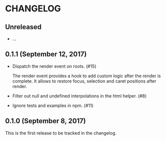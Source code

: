 # CHANGELOG

## Unreleased

  - …

## 0.1.1 (September 12, 2017)

  - Dispatch the render event on roots. (#15)

    The render event provides a hook to add custom logic after the render is
    complete. It allows to restore focus, selection and caret positions after
    render.

  - Filter out null and undefined interpolations in the html helper. (#8)

  - Ignore tests and examples in npm. (#11)

## 0.1.0 (September 8, 2017)

This is the first release to be tracked in the changelog.
